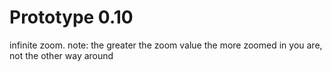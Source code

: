 
# Prototype 0.10
infinite zoom. note: the greater the zoom value the more zoomed in you are, not the other way around